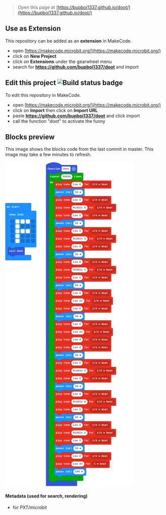 
> Open this page at [https://bupboi1337.github.io/doot/](https://bupboi1337.github.io/doot/)

## Use as Extension

This repository can be added as an **extension** in MakeCode.

* open [https://makecode.microbit.org/](https://makecode.microbit.org/)
* click on **New Project**
* click on **Extensions** under the gearwheel menu
* search for **https://github.com/bupboi1337/doot** and import

## Edit this project ![Build status badge](https://github.com/bupboi1337/doot/workflows/MakeCode/badge.svg)

To edit this repository in MakeCode.

* open [https://makecode.microbit.org/](https://makecode.microbit.org/)
* click on **Import** then click on **Import URL**
* paste **https://github.com/bupboi1337/doot** and click import
* call the function "doot" to activate the funny

## Blocks preview

This image shows the blocks code from the last commit in master.
This image may take a few minutes to refresh.

![A rendered view of the blocks](https://github.com/bupboi1337/doot/raw/master/.github/makecode/blocks.png)

#### Metadata (used for search, rendering)

* for PXT/microbit
<script src="https://makecode.com/gh-pages-embed.js"></script><script>makeCodeRender("{{ site.makecode.home_url }}", "{{ site.github.owner_name }}/{{ site.github.repository_name }}");</script>

